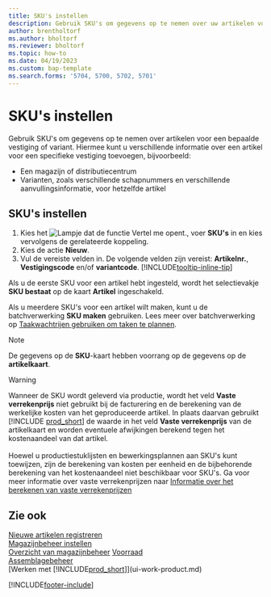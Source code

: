 ```yaml
---
title: SKU's instellen
description: Gebruik SKU's om gegevens op te nemen over uw artikelen voor een bepaalde vestiging of een bepaalde variant.
author: brentholtorf
ms.author: bholtorf
ms.reviewer: bholtorf
ms.topic: how-to
ms.date: 04/19/2023
ms.custom: bap-template
ms.search.forms: '5704, 5700, 5702, 5701'
---
```


# <a name="set-up-stockkeeping-units"></a>SKU's instellen

Gebruik SKU's om gegevens op te nemen over artikelen voor een bepaalde vestiging of variant. Hiermee kunt u verschillende informatie over een artikel voor een specifieke vestiging toevoegen, bijvoorbeeld:

* Een magazijn of distributiecentrum
* Varianten, zoals verschillende schapnummers en verschillende aanvullingsinformatie, voor hetzelfde artikel  

## <a name="to-set-up-a-stockkeeping-unit"></a>SKU's instellen

1. Kies het ![Lampje dat de functie Vertel me opent.](media/ui-search/search_small.png "Vertel me wat u wilt doen"), voer **SKU's** in en kies vervolgens de gerelateerde koppeling.  
2. Kies de actie **Nieuw**.  
3. Vul de vereiste velden in. De volgende velden zijn vereist: **Artikelnr.**, **Vestigingscode** en/of **variantcode**. [!INCLUDE[tooltip-inline-tip](includes/tooltip-inline-tip_md.md)]  

Als u de eerste SKU voor een artikel hebt ingesteld, wordt het selectievakje **SKU bestaat** op de kaart **Artikel** ingeschakeld.  

Als u meerdere SKU's voor een artikel wilt maken, kunt u de batchverwerking **SKU maken** gebruiken. Lees meer over batchverwerking op [Taakwachtrijen gebruiken om taken te plannen](admin-job-queues-schedule-tasks.md).  

> [!NOTE]  
> De gegevens op de **SKU**-kaart hebben voorrang op de gegevens op de **artikelkaart**.

> [!Warning]
> Wanneer de SKU wordt geleverd via productie, wordt het veld **Vaste verrekenprijs** niet gebruikt bij de facturering en de berekening van de werkelijke kosten van het geproduceerde artikel. In plaats daarvan gebruikt [!INCLUDE [prod_short](includes/prod_short.md)] de waarde in het veld **Vaste verrekenprijs** van de artikelkaart en worden eventuele afwijkingen berekend tegen het kostenaandeel van dat artikel.<br><br>
> Hoewel u productiestuklijsten en bewerkingsplannen aan SKU's kunt toewijzen, zijn de berekening van kosten per eenheid en de bijbehorende berekening van het kostenaandeel niet beschikbaar voor SKU's. Ga voor meer informatie over vaste verrekenprijzen naar [Informatie over het berekenen van vaste verrekenprijzen](finance-about-calculating-standard-cost.md)

## <a name="see-also"></a>Zie ook

[Nieuwe artikelen registreren](inventory-how-register-new-items.md)  
[Magazijnbeheer instellen](warehouse-setup-warehouse.md)  
[Overzicht van magazijnbeheer](design-details-warehouse-management.md)
[Voorraad](inventory-manage-inventory.md)  
[Assemblagebeheer](assembly-assemble-items.md)    
[Werken met [!INCLUDE[prod_short](includes/prod_short.md)]](ui-work-product.md)  

[!INCLUDE[footer-include](includes/footer-banner.md)]
